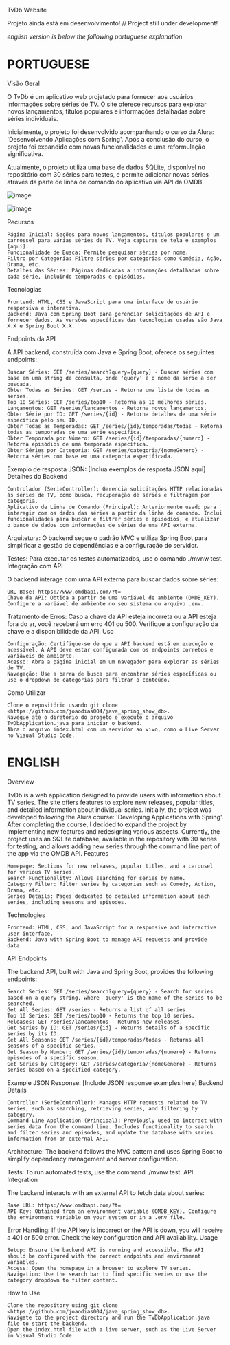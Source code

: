 TvDb Website


Projeto ainda está em desenvolvimento! // Project still under development!


*english version is below the following portuguese explanation*

# PORTUGUESE
Visão Geral

O TvDb é um aplicativo web projetado para fornecer aos usuários informações sobre séries de TV. O site oferece recursos para explorar novos lançamentos, títulos populares e informações detalhadas sobre séries individuais. 


Inicialmente, o projeto foi desenvolvido acompanhando o curso da Alura: 'Desenvolvendo Aplicações com Spring'. Após a conclusão do curso, o projeto foi expandido com novas funcionalidades e uma reformulação significativa. 


Atualmente, o projeto utiliza uma base de dados SQLite, disponível no repositório com 30 séries para testes, e permite adicionar novas séries através da parte de linha de comando do aplicativo via API da OMDB.


![image](https://github.com/user-attachments/assets/58fad673-0aaf-4399-9494-b4a2615dc985)


![image](https://github.com/user-attachments/assets/9ee768f5-234b-4214-a8f3-827094b696bc)


Recursos

    Página Inicial: Seções para novos lançamentos, títulos populares e um carrossel para várias séries de TV. Veja capturas de tela e exemplos [aqui].
    Funcionalidade de Busca: Permite pesquisar séries por nome.
    Filtro por Categoria: Filtre séries por categorias como Comédia, Ação, Drama, etc.
    Detalhes das Séries: Páginas dedicadas a informações detalhadas sobre cada série, incluindo temporadas e episódios.

Tecnologias

    Frontend: HTML, CSS e JavaScript para uma interface de usuário responsiva e interativa.
    Backend: Java com Spring Boot para gerenciar solicitações de API e fornecer dados. As versões específicas das tecnologias usadas são Java X.X e Spring Boot X.X.

Endpoints da API

A API backend, construída com Java e Spring Boot, oferece os seguintes endpoints:

    Buscar Séries: GET /series/search?query={query} - Buscar séries com base em uma string de consulta, onde 'query' é o nome da série a ser buscada.
    Obter Todas as Séries: GET /series - Retorna uma lista de todas as séries.
    Top 10 Séries: GET /series/top10 - Retorna as 10 melhores séries.
    Lançamentos: GET /series/lancamentos - Retorna novos lançamentos.
    Obter Série por ID: GET /series/{id} - Retorna detalhes de uma série específica pelo seu ID.
    Obter Todas as Temporadas: GET /series/{id}/temporadas/todas - Retorna todas as temporadas de uma série específica.
    Obter Temporada por Número: GET /series/{id}/temporadas/{numero} - Retorna episódios de uma temporada específica.
    Obter Séries por Categoria: GET /series/categoria/{nomeGenero} - Retorna séries com base em uma categoria especificada.

Exemplo de resposta JSON: [Inclua exemplos de resposta JSON aqui]
Detalhes do Backend

    Controlador (SerieController): Gerencia solicitações HTTP relacionadas às séries de TV, como busca, recuperação de séries e filtragem por categoria.
    Aplicativo de Linha de Comando (Principal): Anteriormente usado para interagir com os dados das séries a partir da linha de comando. Inclui funcionalidades para buscar e filtrar séries e episódios, e atualizar o banco de dados com informações de séries de uma API externa.

Arquitetura: O backend segue o padrão MVC e utiliza Spring Boot para simplificar a gestão de dependências e a configuração do servidor.

Testes: Para executar os testes automatizados, use o comando ./mvnw test.
Integração com API

O backend interage com uma API externa para buscar dados sobre séries:

    URL Base: https://www.omdbapi.com/?t=
    Chave da API: Obtida a partir de uma variável de ambiente (OMDB_KEY). Configure a variável de ambiente no seu sistema ou arquivo .env.

Tratamento de Erros: Caso a chave da API esteja incorreta ou a API esteja fora do ar, você receberá um erro 401 ou 500. Verifique a configuração da chave e a disponibilidade da API.
Uso

    Configuração: Certifique-se de que a API backend está em execução e acessível. A API deve estar configurada com os endpoints corretos e variáveis de ambiente.
    Acesso: Abra a página inicial em um navegador para explorar as séries de TV.
    Navegação: Use a barra de busca para encontrar séries específicas ou use o dropdown de categorias para filtrar o conteúdo.

Como Utilizar

    Clone o repositório usando git clone <https://github.com/joaodias004/java_spring_show_db>.
    Navegue até o diretório do projeto e execute o arquivo TvDbApplication.java para iniciar o backend.
    Abra o arquivo index.html com um servidor ao vivo, como o Live Server no Visual Studio Code.

# ENGLISH
Overview

TvDb is a web application designed to provide users with information about TV series. The site offers features to explore new releases, popular titles, and detailed information about individual series. Initially, the project was developed following the Alura course: 'Developing Applications with Spring'. After completing the course, I decided to expand the project by implementing new features and redesigning various aspects. Currently, the project uses an SQLite database, available in the repository with 30 series for testing, and allows adding new series through the command line part of the app via the OMDB API.
Features

    Homepage: Sections for new releases, popular titles, and a carousel for various TV series.
    Search Functionality: Allows searching for series by name.
    Category Filter: Filter series by categories such as Comedy, Action, Drama, etc.
    Series Details: Pages dedicated to detailed information about each series, including seasons and episodes.

Technologies

    Frontend: HTML, CSS, and JavaScript for a responsive and interactive user interface.
    Backend: Java with Spring Boot to manage API requests and provide data.

API Endpoints

The backend API, built with Java and Spring Boot, provides the following endpoints:

    Search Series: GET /series/search?query={query} - Search for series based on a query string, where 'query' is the name of the series to be searched.
    Get All Series: GET /series - Returns a list of all series.
    Top 10 Series: GET /series/top10 - Returns the top 10 series.
    Releases: GET /series/lancamentos - Returns new releases.
    Get Series by ID: GET /series/{id} - Returns details of a specific series by its ID.
    Get All Seasons: GET /series/{id}/temporadas/todas - Returns all seasons of a specific series.
    Get Season by Number: GET /series/{id}/temporadas/{numero} - Returns episodes of a specific season.
    Get Series by Category: GET /series/categoria/{nomeGenero} - Returns series based on a specified category.

Example JSON Response: [Include JSON response examples here]
Backend Details

    Controller (SerieController): Manages HTTP requests related to TV series, such as searching, retrieving series, and filtering by category.
    Command-Line Application (Principal): Previously used to interact with series data from the command line. Includes functionality to search and filter series and episodes, and update the database with series information from an external API.

Architecture: The backend follows the MVC pattern and uses Spring Boot to simplify dependency management and server configuration.

Tests: To run automated tests, use the command ./mvnw test.
API Integration

The backend interacts with an external API to fetch data about series:

    Base URL: https://www.omdbapi.com/?t=
    API Key: Obtained from an environment variable (OMDB_KEY). Configure the environment variable on your system or in a .env file.

Error Handling: If the API key is incorrect or the API is down, you will receive a 401 or 500 error. Check the key configuration and API availability.
Usage

    Setup: Ensure the backend API is running and accessible. The API should be configured with the correct endpoints and environment variables.
    Access: Open the homepage in a browser to explore TV series.
    Navigation: Use the search bar to find specific series or use the category dropdown to filter content.

How to Use

    Clone the repository using git clone <https://github.com/joaodias004/java_spring_show_db>.
    Navigate to the project directory and run the TvDbApplication.java file to start the backend.
    Open the index.html file with a live server, such as the Live Server in Visual Studio Code.
